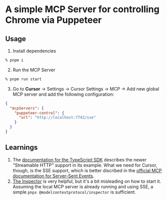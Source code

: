# A simple MCP Server for controlling Chrome via Puppeteer

## Usage

1. Install dependencies

```sh
% pnpm i
```

2. Run the MCP Server

```sh
% pnpm run start
```

3. Go to **Cursor** → Settings → Cursor Settings → MCP → Add new global MCP server and add the following configuration:

```json
{
  "mcpServers": {
    "puppeteer-control": {
      "url": "http://localhost:7742/sse"
    }
  }
}
```

## Learnings

1. The [documentation for the TypeScript SDK](https://github.com/modelcontextprotocol/typescript-sdk) describes the newer "Streamable HTTP" support in its example. What we need for Cursor, though, is the SSE support, which is better discribed in the [official MCP documentation for Server-Sent Events](https://modelcontextprotocol.io/docs/concepts/transports#server-sent-events-sse).
2. [The Inspector](https://modelcontextprotocol.io/docs/tools/inspector) is very helpful, but it's a bit misleading on how to start it. Assuming the local MCP server is already running and using SSE, a simple `pnpx @modelcontextprotocol/inspector` is sufficient.
